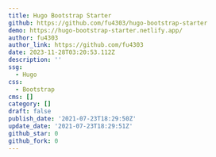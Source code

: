 ```yaml
---
title: Hugo Bootstrap Starter
github: https://github.com/fu4303/hugo-bootstrap-starter
demo: https://hugo-bootstrap-starter.netlify.app/
author: fu4303
author_link: https://github.com/fu4303
date: 2023-11-28T03:20:53.112Z
description: ''
ssg:
  - Hugo
css:
  - Bootstrap
cms: []
category: []
draft: false
publish_date: '2021-07-23T18:29:50Z'
update_date: '2021-07-23T18:29:51Z'
github_star: 0
github_fork: 0
---
```

